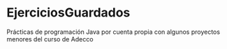 # EjerciciosGuardados
Prácticas de programación Java por cuenta propia con algunos proyectos menores del curso de Adecco
